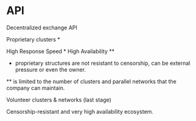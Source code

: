 # API

Decentralized exchange API

Proprietary clusters *

High Response Speed *
High Availability **

* proprietary structures are not resistant to censorship, can be external pressure or even the owner.

** is limited to the number of clusters and parallel networks that the company can maintain. 

Volunteer clusters & networks (last stage)

Censorship-resistant and very high availability ecosystem.
